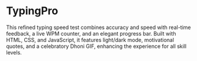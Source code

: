 # TypingPro
This refined typing speed test combines accuracy and speed with real-time feedback, a live WPM counter, and an elegant progress bar. Built with HTML, CSS, and JavaScript, it features light/dark mode, motivational quotes, and a celebratory Dhoni GIF, enhancing the experience for all skill levels.
